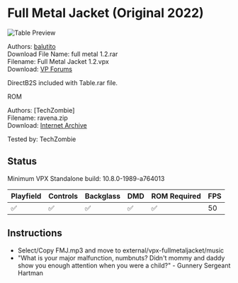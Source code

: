 # Full Metal Jacket (Original 2022)

![Table Preview](../../images/vpx-fullmetaljacket.png)

Authors: [balutito](https://vpuniverse.com/profile/36070-balutito/)  
Download File Name: full metal 1.2.rar  
Filename: Full Metal Jacket 1.2.vpx  
Download: [VP Forums](https://vpuniverse.com/files/file/9484-full-metal-jacket/)

DirectB2S included with Table.rar file. 

ROM

Authors: [TechZombie]  
Filename: ravena.zip  
Download: [Internet Archive](https://archive.org/details/ravena)

Tested by: TechZombie

## Status 

Minimum VPX Standalone build: 10.8.0-1989-a764013

| Playfield | Controls | Backglass | DMD | ROM Required | FPS | 
|-----------|----------|-----------|-----|--------------|-----|
| :white_check_mark: | :white_check_mark: | :white_check_mark: | :white_check_mark: | :white_check_mark: | 50 |

## Instructions

- Select/Copy FMJ.mp3 and move to external/vpx-fullmetaljacket/music
- "What is your major malfunction, numbnuts? Didn't mommy and daddy show you enough attention when you were a child?" - Gunnery Sergeant Hartman

